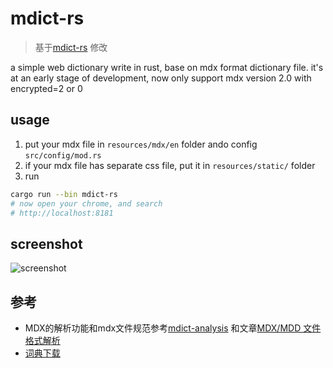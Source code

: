 # mdict-rs
> 基于[mdict-rs](https://github.com/zhimoe/mdict-rs) 修改

a simple web dictionary write in rust, base on mdx format dictionary file.
it's at an early stage of development, now only support mdx version 2.0 with encrypted=2 or 0

## usage

1. put your mdx file in `resources/mdx/en` folder ando config `src/config/mod.rs`
2. if your mdx file has separate css file, put it in `resources/static/` folder
3. run

```bash
cargo run --bin mdict-rs
# now open your chrome, and search
# http://localhost:8181
``` 

## screenshot

![screenshot](screenshot.jpg)

## 参考

+ MDX的解析功能和mdx文件规范参考[mdict-analysis](https://bitbucket.org/xwang/mdict-analysis/src/master/)
和文章[MDX/MDD 文件格式解析](http://einverne.github.io/post/2018/08/mdx-mdd-file-format.html)
+ [词典下载](https://mdict.org)
